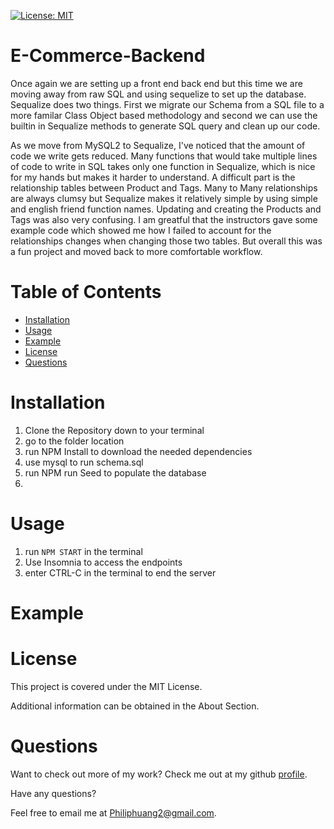[![License: MIT](https://img.shields.io/badge/License-MIT-yellow.svg)](https://opensource.org/licenses/MIT)
# E-Commerce-Backend
Once again we are setting up a front end back end but this time we are moving away from raw SQL and using sequelize to set up the database.  Sequalize does two things.  First we migrate our Schema from a SQL file to a more familar Class Object based methodology and second we can use the builtin in Sequalize methods to generate SQL query and clean up our code.  

As we move from MySQL2 to Sequalize, I've noticed that the amount of code we write gets reduced.  Many functions that would take multiple lines of code to write in SQL takes only one function in Sequalize, which is nice for my hands but makes it harder to understand.  A difficult part is the relationship tables between Product and Tags.  Many to Many relationships are always clumsy but Sequalize makes it relatively simple by using simple and english friend function names. Updating and creating the Products and Tags was also very confusing.  I am greatful that the instructors gave some example code which showed me how I failed to account for the relationships changes when changing those two tables.  But overall this was a fun project and moved back to more comfortable workflow.


# Table of Contents
  
- [Installation](#installation---)
- [Usage](#usage)
- [Example](#example)
- [License](#license)
- [Questions](#questions)

# Installation

1. Clone the Repository down to your terminal
2. go to the folder location
3. run NPM Install to download the needed dependencies
4. use mysql to run schema.sql
5. run NPM run Seed to populate the database
6. 

# Usage

1. run `NPM START` in the terminal
2. Use Insomnia to access the endpoints
3. enter CTRL-C in the terminal to end the server

# Example 


# License

This project is covered under the MIT License.

Additional information can be obtained in the About Section.

# Questions
  
Want to check out more of my work?  Check me out at my github [profile](https://github.com/PhilipHuang2).
  
Have any questions?
  
Feel free to email me at Philiphuang2@gmail.com.